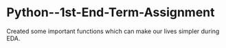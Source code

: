 # Python--1st-End-Term-Assignment
Created some important functions which can make our lives simpler during EDA.
